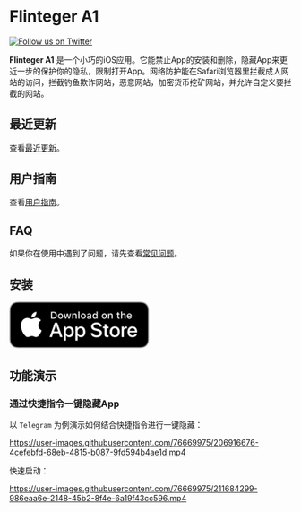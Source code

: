 # Flinteger A1

<p align="left">
  <a href="https://twitter.com/flinteger">
    <img src="https://img.shields.io/badge/@flinteger-blue?logo=Twitter" alt="Follow us on Twitter" />
  </a>
</p>

**Flinteger A1** 是一个小巧的iOS应用。它能禁止App的安装和删除，隐藏App来更近一步的保护你的隐私，限制打开App。网络防护能在Safari浏览器里拦截成人网站的访问，拦截钓鱼欺诈网站，恶意网站，加密货币挖矿网站，并允许自定义要拦截的网站。

## 最近更新

查看[最近更新](https://docs.a1blocker.com/#/zh-Hans/whatsnew)。


## 用户指南

查看[用户指南](https://docs.a1blocker.com/#/zh-Hans/howto)。

## FAQ

如果你在使用中遇到了问题，请先查看[常见问题](https://docs.a1blocker.com/#/zh-Hans/faq)。

## 安装

<a href="https://apps.apple.com/app/id1645472970" style="display: inline-block; overflow: hidden; border-radius: 13px; width: 250px; height: 83px;">
  <img src="static/appstore.svg" alt="Download on the App Store" style="border-radius: 13px; width: 250px; height: 83px;" />
  <img src="static/a1blocker-qrcode.jpg" style="width: 100px"/>
</a>

## 功能演示

### 通过快捷指令一键隐藏App

以 `Telegram` 为例演示如何结合快捷指令进行一键隐藏：

https://user-images.githubusercontent.com/76669975/206916676-4cefebfd-68eb-4815-b087-9fd594b4ae1d.mp4


快速启动：

https://user-images.githubusercontent.com/76669975/211684299-986eaa6e-2148-45b2-8f4e-6a19f43cc596.mp4


